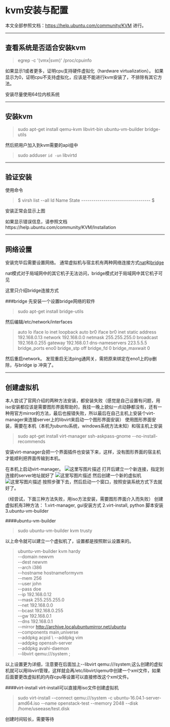 # kvm安装与配置

本文全部参照文档：https://help.ubuntu.com/community/KVM 进行。

-------------------

## 查看系统是否适合安装kvm

> egrep -c '(vmx|svm)' /proc/cpuinfo

如果显示1或者更多，证明cpu支持硬件虚拟化（hardware virtualization）。
如果显示为0，证明cpu不支持虚拟化，应该是不能进行kvm安装了，不排除有其它方法。

安装尽量使用64位内核系统

------------------------
安装kvm
--------------
> sudo apt-get install qemu-kvm libvirt-bin ubuntu-vm-builder bridge-utils

然后把用户加入到kvm需要的api组中
>sudo adduser `id -un` libvirtd

---------------------
验证安装
--------------
使用命令
>\$ virsh list --all
 Id Name                 State
\----------------------------------
\$

安装正常会显示上图

如果显示错误信息，请参照文档https://help.ubuntu.com/community/KVM/Installation

--------------------
网络设置
---------------
安装完毕后需要设置网络。
通常虚拟机与宿主机有两种网络连接方式[nat](https://help.ubuntu.com/community/KVM/Networking#usermodenetworking)和[bridge](https://help.ubuntu.com/community/KVM/Networking#bridgednetworking)

nat模式对于局域网中的其它机子无法访问，bridge模式对于局域网中其它机子可见

这里只介绍bridge连接方式

###bridge
先安装一个设置bridge网络的软件
>sudo apt-get install bridge-utils

然后编辑/etc/network/interfaces
>auto lo
iface lo inet loopback
auto br0
iface br0 inet static
        address 192.168.0.13
        network 192.168.0.0
        netmask 255.255.255.0
        broadcast 192.168.0.255
        gateway 192.168.0.1
        dns-nameservers 223.5.5.5
        bridge_ports eno0
        bridge_stp off
        bridge_fd 0
        bridge_maxwait 0

然后重启network。
发现重启无法ping通网关，需把原来绑定在eno1上的ip删除，与bridge ip 冲突了。


----------------
创建虚拟机
----------------
本人尝试了官网介绍的两种方法安装，都安装失败（感觉是自己设置有问题，用iso安装都应该是需要图形界面帮助的，我挂一晚上貌似一点动静都没有，还有一种用官方mirror的方法，最后也报错失败，所以最后在自己主机上安装个virt-manager来连接server上的libvirt来启动一个图形界面安装）
使用图形界面安装，需要在本机（本机为ubuntu系统，windows系统方法未知）和宿主机上安装
>sudo apt-get install virt-manager ssh-askpass-gnome --no-install-recommends

安装virt-manager会把一个界面插件也安装下来，这样，没有图形界面的宿主机才能顺利把界面传输到本机。

在本机上启动virt-manager。
![这里写图片描述](http://img.blog.csdn.net/20161118111725584)
打开后建立一个新连接，指定到连接的server地址就好了
![这里写图片描述](http://img.blog.csdn.net/20161118111917290)
然后创建一个新的虚拟机
![这里写图片描述](http://img.blog.csdn.net/20161118112020829)
按照步骤下去，然后启动一个窗口，按照安装系统方式下去就好了。

（经尝试，下面三种方法失败，用iso方法安装，需要图形界面介入而失败）
创建虚拟机有3种方法：
1.virt-manager, gui安装方式
2.virt-install,     python 脚本安装
3.ubuntu-vm-builder


####ubuntu-vm-builder
>sudo ubuntu-vm-builder kvm trusty

以上命令就可以建立一个虚拟机了，设置都是按照默认设置来的。
>ubuntu-vm-builder kvm hardy \
                  --domain newvm \
                  --dest newvm \
                  --arch i386 \
                  --hostname hostnameformyvm \
                  --mem 256 \
                  --user john \
                  --pass doe \
                  --ip 192.168.0.12 \
                  --mask 255.255.255.0 \
                  --net 192.168.0.0 \
                  --bcast 192.168.0.255 \
                  --gw 192.168.0.1 \
                  --dns 192.168.0.1 \
                  --mirror http://archive.localubuntumirror.net/ubuntu \
                  --components main,universe \
                  --addpkg acpid \ 
                  --addpkg vim \
                  --addpkg openssh-server \
                  --addpkg avahi-daemon \
                  --libvirt qemu:///system ;
             
 以上设置更为详细，注意要在后面加上--libvirt qemu:///system;这么创建的虚拟机就可以用libvirt管理，这样就会再/etc/libvirt/qemu中创建一个xml文件，如果后面要更改虚拟机的内存cpu等设置可以直接修改这个xml文件。

####virt-install
virt-install可以直接用iso文件创建虚拟机

>sudo virt-install --connect qemu:///system -c ubuntu-16.04.1-server-amd64.iso --name openstack-test --memory 2048 --disk /home/useease/test.disk

创建时间较长，需要等待

